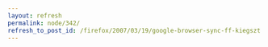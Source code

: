 ```yaml
---
layout: refresh
permalink: node/342/
refresh_to_post_id: /firefox/2007/03/19/google-browser-sync-ff-kiegszt
---
```

